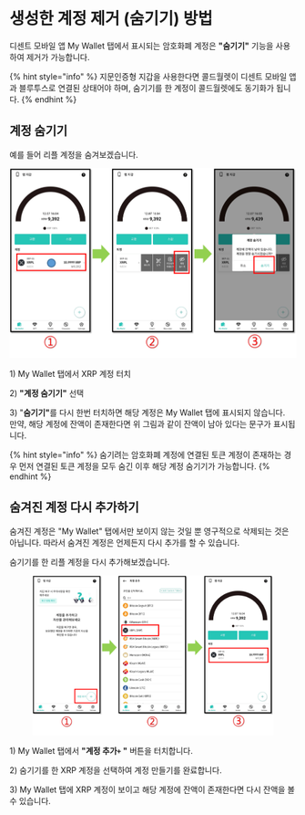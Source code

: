 # 생성한 계정 제거 (숨기기) 방법

디센트 모바일 앱 My Wallet 탭에서 표시되는 암호화폐 계정은 **"숨기기"** 기능을 사용하여 제거가 가능합니다.&#x20;

{% hint style="info" %}
지문인증형 지갑을 사용한다면 콜드월렛이 디센트 모바일 앱과 블루투스로 연결된 상태어야 하며, 숨기기를 한 계정이 콜드월렛에도 동기화가 됩니다.
{% endhint %}

## 계정 숨기기

예를 들어 리플 계정을 숨겨보겠습니다.

![](../../.gitbook/assets/계정숨김.png)

1\) My Wallet 탭에서  XRP 계정 터치

2\) **"계정 숨기기"** 선택&#x20;

3\) "**숨기기"**&#xB97C; 다시 한번 터치하면 해당 계정은 My Wallet 탭에 표시되지 않습니다.\
만약, 해당 계정에  잔액이 존재한다면 위 그림과 같이 잔액이 남아 있다는 문구가 표시됩니다.

{% hint style="info" %}
숨기려는 암호화폐 계정에 연결된 토큰 계정이 존재하는 경우 먼저 연결된 토큰 계정을 모두 숨긴 이후 해당 계정 숨기기가 가능합니다.
{% endhint %}

## 숨겨진 계정 다시 추가하기

숨겨진 계정은 "My Wallet" 탭에서만 보이지 않는 것일 뿐 영구적으로 삭제되는 것은 아닙니다. 따라서 숨겨진 계정은 언제든지 다시 추가를 할 수 있습니다.

숨기기를 한 리플 계정을 다시 추가해보겠습니다.

<figure><img src="../../.gitbook/assets/계정숨김02.png" alt=""><figcaption></figcaption></figure>

1\) My Wallet 탭에서 **"계정 추가`+` "** 버튼을 터치합니다.

2\) 숨기기를 한 XRP 계정을 선택하여 계정 만들기를 완료합니다.

3\) My Wallet 탭에 XRP 계정이 보이고 해당 계정에 잔액이 존재한다면 다시 잔액을 볼 수 있습니다.
